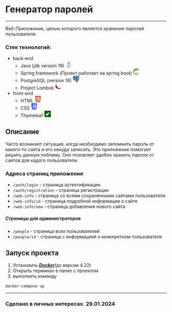 # Генератор паролей

---

Веб-Приложение, целью которого является хранение паролей пользователя.

### Стек технологий:

* back-end
  * Java (jdk version 19) <img src="readme/226777.png" style="width:20px; height:20px">
  * Spring framework (Проект работает на spring boot) <img src="readme/spring-icon.svg" style="width:20px; height:20px">
  * PostgreSQL (version 16) <img src="readme/Postgresql_elephant.svg" style="width:20px; height:20px">
  * Project Lombok <img src="readme/45949248.png" style="width:20px; height:20px">
* front-end
  * HTML <img src="readme/HTML5_Badge.svg" style="width:20px; height:20px">
  * CSS <img src="readme/CSS3_logo.svg" style="width:20px; height:20px">
  * Thymeleaf <img src="readme/thymeleaf-seeklogo.svg" style="width:20px; height:20px">

## Описание

Часто возникает ситуация, когда необходимо запомнить пароль от какого-то сайта и его некуда записать.
Это приложение помогает решить данную поблему. Оно позовляет удобно хранить пароли от сайтов для кадого пользователя.

### Адреса страниц приложения

* ```/auth/login``` - страница аутентификации
* ```/auth/registration``` - страница регистрации
* ```/web-info``` - страница со всеми сохранёнными сайтами пользователя
* ```/web-info/id``` - страница подробной информации о сайте
* ```/web-info/new``` - страница добавления нового сайта

##### Страницы для администраторов
* ```/people``` - страница всех пользователей
* ```/people/id``` - страница с информацией о конкнретном пользователе


## Запуск проекта

1. Установить ___[Docker](https://www.docker.com/products/docker-desktop/)___(до версии 4.22)
2. Открыть терминал в папке с проектом
3. выполнить команду

```shell
docker-compose up
```

---

### Сделано в личных интересах. 29.01.2024
